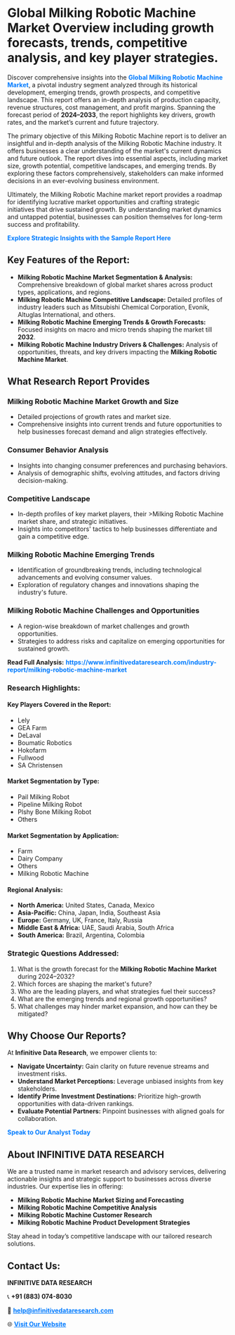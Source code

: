 <h1>Global Milking Robotic Machine Market Overview including growth forecasts, trends, competitive analysis, and key player strategies.</h1>
<p>
Discover comprehensive insights into the 
<a href="https://www.infinitivedataresearch.com/industry-report/milking-robotic-machine-market" rel="dofollow" style="color: #007BFF; text-decoration: none;"><strong>Global Milking Robotic Machine Market</strong></a>, a pivotal industry segment analyzed through its historical development, emerging trends, growth prospects, and competitive landscape. This report offers an in-depth analysis of production capacity, revenue structures, cost management, and profit margins. Spanning the forecast period of <strong>2024–2033</strong>, the report highlights key drivers, growth rates, and the market’s current and future trajectory.
</p>
<p>
The primary objective of this Milking Robotic Machine report is to deliver an insightful and in-depth analysis of the Milking Robotic Machine industry. It offers businesses a clear understanding of the market's current dynamics and future outlook. The report dives into essential aspects, including market size, growth potential, competitive landscapes, and emerging trends. By exploring these factors comprehensively, stakeholders can make informed decisions in an ever-evolving business environment.
</p>
<p>
Ultimately, the Milking Robotic Machine market report provides a roadmap for identifying lucrative market opportunities and crafting strategic initiatives that drive sustained growth. By understanding market dynamics and untapped potential, businesses can position themselves for long-term success and profitability.
</p>
<p>
<a href="https://www.infinitivedataresearch.com/request-sample/reportId=112796" style="color: #007BFF; text-decoration: none;"><strong>Explore Strategic Insights with the Sample Report Here</strong></a>
</p>

<h2>Key Features of the Report:</h2>
<ul>
<li><strong>Milking Robotic Machine Market Segmentation & Analysis:</strong> Comprehensive breakdown of global market shares across product types, applications, and regions.</li>
<li><strong>Milking Robotic Machine Competitive Landscape:</strong> Detailed profiles of industry leaders such as Mitsubishi Chemical Corporation, Evonik, Altuglas International, and others.</li>
<li><strong>Milking Robotic Machine Emerging Trends & Growth Forecasts:</strong> Focused insights on macro and micro trends shaping the market till <strong>2032</strong>.</li>
<li><strong>Milking Robotic Machine Industry Drivers & Challenges:</strong> Analysis of opportunities, threats, and key drivers impacting the <strong>Milking Robotic Machine Market</strong>.</li>
</ul>

<h2>What Research Report Provides</h2>
<h3>Milking Robotic Machine Market Growth and Size</h3>
<ul>
<li>Detailed projections of growth rates and market size.</li>
<li>Comprehensive insights into current trends and future opportunities to help businesses forecast demand and align strategies effectively.</li>
</ul>

<h3>Consumer Behavior Analysis</h3>
<ul>
<li>Insights into changing consumer preferences and purchasing behaviors.</li>
<li>Analysis of demographic shifts, evolving attitudes, and factors driving decision-making.</li>
</ul>

<h3>Competitive Landscape</h3>
<ul>
<li>In-depth profiles of key market players, their >Milking Robotic Machine market share, and strategic initiatives.</li>
<li>Insights into competitors' tactics to help businesses differentiate and gain a competitive edge.</li>
</ul>

<h3>Milking Robotic Machine Emerging Trends</h3>
<ul>
<li>Identification of groundbreaking trends, including technological advancements and evolving consumer values.</li>
<li>Exploration of regulatory changes and innovations shaping the industry's future.</li>
</ul>

<h3>Milking Robotic Machine Challenges and Opportunities</h3>
<ul>
<li>A region-wise breakdown of market challenges and growth opportunities.</li>
<li>Strategies to address risks and capitalize on emerging opportunities for sustained growth.</li>
</ul>
<p><strong>Read Full Analysis:</strong> <a href="https://www.infinitivedataresearch.com/industry-report/milking-robotic-machine-market" rel="dofollow" style="color: #007BFF; text-decoration: none;"><strong>https://www.infinitivedataresearch.com/industry-report/milking-robotic-machine-market</strong></a></p>
<h3>Research Highlights:</h3>
<h4>Key Players Covered in the Report:</h4>
<ul><li>Lely</li><li>GEA Farm</li><li>DeLaval</li><li>Boumatic Robotics</li><li>Hokofarm</li><li>Fullwood</li><li>SA Christensen</li></ul>
<h4>Market Segmentation by Type:</h4>
<ul><li>Pail Milking Robot</li><li>Pipeline Milking Robot</li><li>Plshy Bone Milking Robot</li><li>Others</li></ul>
<h4>Market Segmentation by Application:</h4>
<ul><li>Farm</li><li>Dairy Company</li><li>Others</li><li>Milking Robotic Machine</li></ul>

<h4>Regional Analysis:</h4>
<ul>
<li><strong>North America:</strong> United States, Canada, Mexico</li>
<li><strong>Asia-Pacific:</strong> China, Japan, India, Southeast Asia</li>
<li><strong>Europe:</strong> Germany, UK, France, Italy, Russia</li>
<li><strong>Middle East & Africa:</strong> UAE, Saudi Arabia, South Africa</li>
<li><strong>South America:</strong> Brazil, Argentina, Colombia</li>
</ul>

<h3>Strategic Questions Addressed:</h3>
<ol>
<li>What is the growth forecast for the <strong>Milking Robotic Machine Market</strong> during 2024–2032?</li>
<li>Which forces are shaping the market's future?</li>
<li>Who are the leading players, and what strategies fuel their success?</li>
<li>What are the emerging trends and regional growth opportunities?</li>
<li>What challenges may hinder market expansion, and how can they be mitigated?</li>
</ol>

<h2>Why Choose Our Reports?</h2>
<p>At <strong>Infinitive Data Research</strong>, we empower clients to:</p>
<ul>
<li><strong>Navigate Uncertainty:</strong> Gain clarity on future revenue streams and investment risks.</li>
<li><strong>Understand Market Perceptions:</strong> Leverage unbiased insights from key stakeholders.</li>
<li><strong>Identify Prime Investment Destinations:</strong> Prioritize high-growth opportunities with data-driven rankings.</li>
<li><strong>Evaluate Potential Partners:</strong> Pinpoint businesses with aligned goals for collaboration.</li>
</ul>
<p><a href="https://www.infinitivedataresearch.com/industry-report/milking-robotic-machine-market" rel="dofollow" style="color: #007BFF; text-decoration: none;"><strong>Speak to Our Analyst Today</strong></a></p>

<h2>About INFINITIVE DATA RESEARCH</h2>
<p>We are a trusted name in market research and advisory services, delivering actionable insights and strategic support to businesses across diverse industries. Our expertise lies in offering:</p>
<ul>
<li><strong>Milking Robotic Machine Market Sizing and Forecasting</strong></li>
<li><strong>Milking Robotic Machine Competitive Analysis</strong></li>
<li><strong>Milking Robotic Machine Customer Research</strong></li>
<li><strong>Milking Robotic Machine Product Development Strategies</strong></li>
</ul>
<p>Stay ahead in today’s competitive landscape with our tailored research solutions.</p>

<h2>Contact Us:</h2>
<p><strong>INFINITIVE DATA RESEARCH</strong></p>
<p>📞 <strong>+91 (883) 074-8030</strong></p>
<p>📧 <strong><a href="mailto:help@infinitivedataresearch.com" style="color: #007BFF;">help@infinitivedataresearch.com</a></strong></p>
<p>🌐 <strong><a href="https://www.infinitivedataresearch.com" rel="dofollow" style="color: #007BFF;">Visit Our Website</a></strong></p>